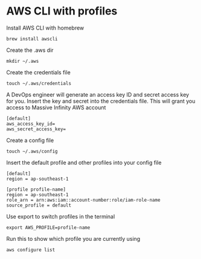 <!-- Space: DOS -->
<!-- Parent: Access -->

# AWS CLI with profiles

Install AWS CLI with homebrew
```
brew install awscli
```

Create the .aws dir
```
mkdir ~/.aws
```

Create the credentials file
```
touch ~/.aws/credentials
```

A DevOps engineer will generate an access key ID and secret access key for you. Insert the key and secret into the credentials file. This will grant you access to Massive Infinity AWS account
```
[default]
aws_access_key_id=
aws_secret_access_key=
```

Create a config file
```
touch ~/.aws/config
```

Insert the default profile and other profiles into your config file
```
[default]
region = ap-southeast-1

[profile profile-name]
region = ap-southeast-1
role_arn = arn:aws:iam::account-number:role/iam-role-name
source_profile = default
```

Use export to switch profiles in the terminal
```
export AWS_PROFILE=profile-name
```

Run this to show which profile you are currently using
```
aws configure list
```
